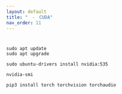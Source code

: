 ```yaml
---
layout: default
title: "　-　CUDA"
nav_order: 11
---
```


# 
```
sudo apt update
sudo apt upgrade

sudo ubuntu-drivers install nvidia:535
```
```
nvidia-smi
```
```
pip3 install torch torchvision torchaudio
```
